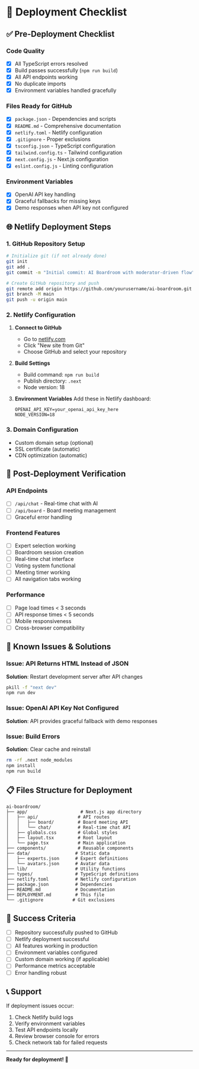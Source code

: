 # 🚀 Deployment Checklist

## ✅ Pre-Deployment Checklist

### **Code Quality**
- [x] All TypeScript errors resolved
- [x] Build passes successfully (`npm run build`)
- [x] All API endpoints working
- [x] No duplicate imports
- [x] Environment variables handled gracefully

### **Files Ready for GitHub**
- [x] `package.json` - Dependencies and scripts
- [x] `README.md` - Comprehensive documentation
- [x] `netlify.toml` - Netlify configuration
- [x] `.gitignore` - Proper exclusions
- [x] `tsconfig.json` - TypeScript configuration
- [x] `tailwind.config.ts` - Tailwind configuration
- [x] `next.config.js` - Next.js configuration
- [x] `eslint.config.js` - Linting configuration

### **Environment Variables**
- [x] OpenAI API key handling
- [x] Graceful fallbacks for missing keys
- [x] Demo responses when API key not configured

## 🌐 Netlify Deployment Steps

### **1. GitHub Repository Setup**
```bash
# Initialize git (if not already done)
git init
git add .
git commit -m "Initial commit: AI Boardroom with moderator-driven flow"

# Create GitHub repository and push
git remote add origin https://github.com/yourusername/ai-boardroom.git
git branch -M main
git push -u origin main
```

### **2. Netlify Configuration**
1. **Connect to GitHub**
   - Go to [netlify.com](https://netlify.com)
   - Click "New site from Git"
   - Choose GitHub and select your repository

2. **Build Settings**
   - Build command: `npm run build`
   - Publish directory: `.next`
   - Node version: 18

3. **Environment Variables**
   Add these in Netlify dashboard:
   ```
   OPENAI_API_KEY=your_openai_api_key_here
   NODE_VERSION=18
   ```

### **3. Domain Configuration**
- Custom domain setup (optional)
- SSL certificate (automatic)
- CDN optimization (automatic)

## 🔧 Post-Deployment Verification

### **API Endpoints**
- [ ] `/api/chat` - Real-time chat with AI
- [ ] `/api/board` - Board meeting management
- [ ] Graceful error handling

### **Frontend Features**
- [ ] Expert selection working
- [ ] Boardroom session creation
- [ ] Real-time chat interface
- [ ] Voting system functional
- [ ] Meeting timer working
- [ ] All navigation tabs working

### **Performance**
- [ ] Page load times < 3 seconds
- [ ] API response times < 5 seconds
- [ ] Mobile responsiveness
- [ ] Cross-browser compatibility

## 🐛 Known Issues & Solutions

### **Issue: API Returns HTML Instead of JSON**
**Solution**: Restart development server after API changes
```bash
pkill -f "next dev"
npm run dev
```

### **Issue: OpenAI API Key Not Configured**
**Solution**: API provides graceful fallback with demo responses

### **Issue: Build Errors**
**Solution**: Clear cache and reinstall
```bash
rm -rf .next node_modules
npm install
npm run build
```

## 📋 Files Structure for Deployment

```
ai-boardroom/
├── app/                    # Next.js app directory
│   ├── api/               # API routes
│   │   ├── board/         # Board meeting API
│   │   └── chat/          # Real-time chat API
│   ├── globals.css        # Global styles
│   ├── layout.tsx         # Root layout
│   └── page.tsx           # Main application
├── components/            # Reusable components
├── data/                 # Static data
│   ├── experts.json      # Expert definitions
│   └── avatars.json      # Avatar data
├── lib/                  # Utility functions
├── types/                # TypeScript definitions
├── netlify.toml          # Netlify configuration
├── package.json          # Dependencies
├── README.md             # Documentation
├── DEPLOYMENT.md         # This file
└── .gitignore           # Git exclusions
```

## 🎯 Success Criteria

- [ ] Repository successfully pushed to GitHub
- [ ] Netlify deployment successful
- [ ] All features working in production
- [ ] Environment variables configured
- [ ] Custom domain working (if applicable)
- [ ] Performance metrics acceptable
- [ ] Error handling robust

## 📞 Support

If deployment issues occur:
1. Check Netlify build logs
2. Verify environment variables
3. Test API endpoints locally
4. Review browser console for errors
5. Check network tab for failed requests

---

**Ready for deployment! 🚀** 